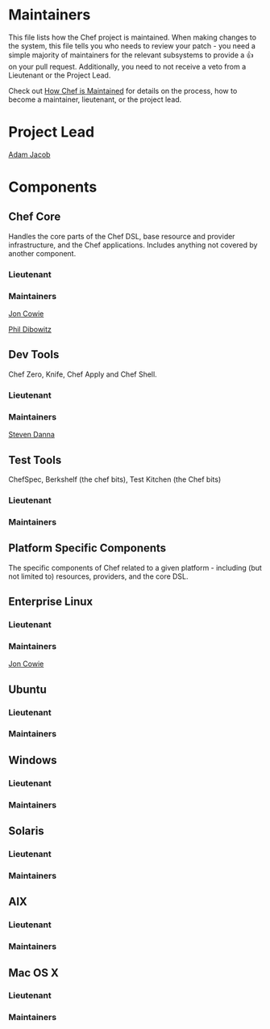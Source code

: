 # Maintainers

This file lists how the Chef project is maintained. When making changes to the system, this
file tells you who needs to review your patch - you need a simple majority of maintainers
for the relevant subsystems to provide a :+1: on your pull request. Additionally, you need
to not receive a veto from a Lieutenant or the Project Lead.

Check out [How Chef is Maintained](https://github.com/opscode/chef-rfc/blob/master/rfc030-maintenance-policy.md#how-the-project-is-maintained) for details on the process, how to become
a maintainer, lieutenant, or the project lead.

# Project Lead

[Adam Jacob](http://github.com/adamhjk)

# Components

## Chef Core

Handles the core parts of the Chef DSL, base resource and provider
infrastructure, and the Chef applications. Includes anything not covered by
another component.

### Lieutenant

### Maintainers

[Jon Cowie](http://github.com/jonlives)

[Phil Dibowitz](https://github.com/jaymzh)

## Dev Tools

Chef Zero, Knife, Chef Apply and Chef Shell.

### Lieutenant

### Maintainers

[Steven Danna](https://github.com/stevendanna/)

## Test Tools

ChefSpec, Berkshelf (the chef bits), Test Kitchen (the Chef bits)

### Lieutenant

### Maintainers

## Platform Specific Components

The specific components of Chef related to a given platform - including (but not limited to) resources, providers, and the core DSL.

## Enterprise Linux

### Lieutenant

### Maintainers

[Jon Cowie](http://github.com/jonlives)

## Ubuntu

### Lieutenant

### Maintainers

## Windows

### Lieutenant

### Maintainers

## Solaris

### Lieutenant

### Maintainers

## AIX

### Lieutenant

### Maintainers

## Mac OS X

### Lieutenant

### Maintainers
